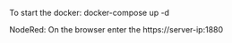 To start the docker:
	docker-compose up -d

NodeRed:
	On the browser enter the https://server-ip:1880
